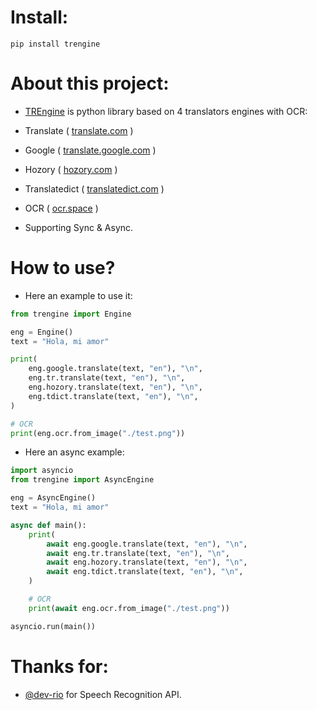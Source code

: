 # Install:
```commandline
pip install trengine
```

# About this project:
- [TREngine](tr.zaid.pro) is python library based on 4 translators engines with OCR:
- Translate ( [translate.com](https://www.translate.com/translator) )
- Google ( [translate.google.com](https://translate.google.com/) )
- Hozory ( [hozory.com](https://hozory.com/FA) )
- Translatedict ( [translatedict.com](https://www.translatedict.com/) )
- OCR ( [ocr.space](https://ocr.space/) )

- Supporting Sync & Async.

# How to use?
- Here an example to use it:
```python
from trengine import Engine

eng = Engine()
text = "Hola, mi amor"

print(
    eng.google.translate(text, "en"), "\n",
    eng.tr.translate(text, "en"), "\n",
    eng.hozory.translate(text, "en"), "\n",
    eng.tdict.translate(text, "en"), "\n",
)

# OCR
print(eng.ocr.from_image("./test.png"))
```
- Here an async example:
```python
import asyncio
from trengine import AsyncEngine

eng = AsyncEngine()
text = "Hola, mi amor"

async def main():
    print(
        await eng.google.translate(text, "en"), "\n",
        await eng.tr.translate(text, "en"), "\n",
        await eng.hozory.translate(text, "en"), "\n",
        await eng.tdict.translate(text, "en"), "\n",
    )

    # OCR
    print(await eng.ocr.from_image("./test.png"))

asyncio.run(main())
```

# Thanks for:
- [@dev-rio](https://github.com/dev-rio) for Speech Recognition API.

